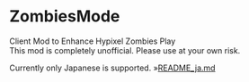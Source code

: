 # ZombiesMode
Client Mod to Enhance Hypixel Zombies Play<br>
This mod is completely unofficial. Please use at your own risk.

Currently only Japanese is supported. »[README_ja.md](README_ja.md)
